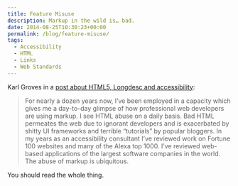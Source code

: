```yaml
---
title: Feature Misuse
description: Markup in the wild is… bad.
date: 2014-08-25T10:30:23+00:00
permalink: /blog/feature-misuse/
tags:
  - Accessibility
  - HTML
  - Links
  - Web Standards
---
```


Karl Groves in a [post about HTML5, Longdesc and accessibility](http://www.karlgroves.com/2014/08/24/feature-misuse-feature-uselessness/):

> For nearly a dozen years now, I’ve been employed in a capacity which gives me a day-to-day glimpse of how professional web developers are using markup. I see HTML abuse on a daily basis. Bad HTML permeates the web due to ignorant developers and is exacerbated by shitty UI frameworks and terrible “tutorials” by popular bloggers. In my years as an accessibility consultant I’ve reviewed work on Fortune 100 websites and many of the Alexa top 1000. I’ve reviewed web-based applications of the largest software companies in the world. The abuse of markup is ubiquitous.

You should read the whole thing.
